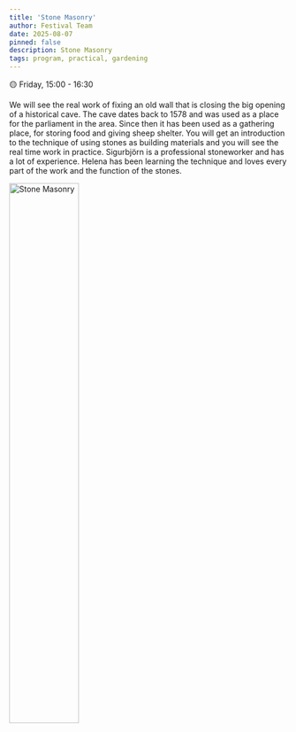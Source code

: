 ```yaml
---
title: 'Stone Masonry'
author: Festival Team
date: 2025-08-07
pinned: false
description: Stone Masonry
tags: program, practical, gardening
---
```


<script>
    import Image from  '$lib/Image.svelte'
</script>

🟡 Friday, 15:00 - 16:30

We will see the real work of fixing an old wall that is closing the big opening of a historical cave. The cave dates back to 1578 and was used as a place for the parliament in the area. Since then it has been used as a gathering place, for storing food and giving sheep shelter. You will get an introduction to the technique of using stones as building materials and you will see the real time work in practice. Sigurbjörn is a professional stoneworker and has a lot of experience. Helena has been learning the technique and loves every part of the work and the function of the stones.

<Image 
  src='program/practical-gardening/4-stone-masonry.png'
  caption='Stone Masonry'
  alt='Stone Masonry'
  width='50%'/> 